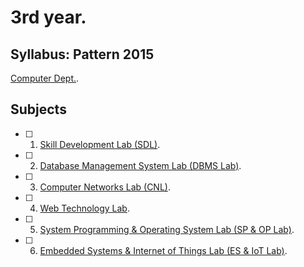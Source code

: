 # 3rd year.

## Syllabus: Pattern 2015
[Computer Dept.](http://collegecirculars.unipune.ac.in/sites/documents/Syllabus%202017/TE_Computer_Engg_Syllabus_2015_Course_10.072018.pdf).

## Subjects

- [ ] 1. [Skill Development Lab (SDL)]().
- [ ] 2. [Database Management System Lab (DBMS Lab)]().
- [ ] 3. [Computer Networks Lab (CNL)]().
- [ ] 4. [Web Technology Lab]().
- [ ] 5. [System Programming & Operating System Lab (SP & OP Lab)]().
- [ ] 6. [Embedded Systems & Internet of Things Lab (ES & IoT Lab)]().
